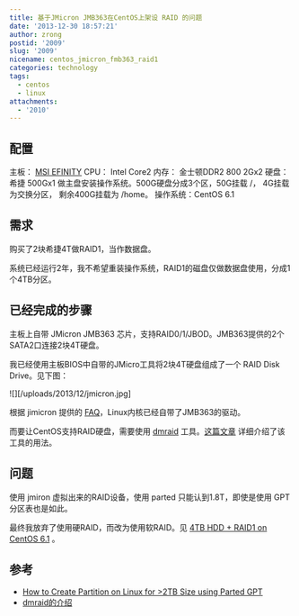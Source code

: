```yaml
---
title: 基于JMicron JMB363在CentOS上架设 RAID 的问题
date: '2013-12-30 18:57:21'
author: zrong
postid: '2009'
slug: '2009'
nicename: centos_jmicron_fmb363_raid1
categories: technology
tags:
  - centos
  - linux
attachments:
  - '2010'
---
```


## 配置

主板： [MSI EFINITY][1]
CPU： Intel Core2
内存： 金士顿DDR2 800 2Gx2
硬盘：希捷 500Gx1 做主盘安装操作系统。500G硬盘分成3个区，50G挂载 /， 4G挂载为交换分区， 剩余400G挂载为 /home。
操作系统：CentOS 6.1

## 需求

购买了2块希捷4T做RAID1，当作数据盘。

系统已经运行2年，我不希望重装操作系统，RAID1的磁盘仅做数据盘使用，分成1个4TB分区。

## 已经完成的步骤

主板上自带 JMicron JMB363 芯片，支持RAID0/1/JBOD。JMB363提供的2个SATA2口连接2块4T硬盘。

我已经使用主板BIOS中自带的JMicro工具将2块4T硬盘组成了一个 RAID Disk Drive。见下图：

![][/uploads/2013/12/jmicron.jpg]

根据 jimicron 提供的 [FAQ][3]，Linux内核已经自带了JMB363的驱动。

而要让CentOS支持RAID硬盘，需要使用 [dmraid][2] 工具。[这篇文章][4] 详细介绍了该工具的用法。

## 问题

使用 jmiron 虚拟出来的RAID设备，使用 parted 只能认到1.8T，即使是使用 GPT 分区表也是如此。

最终我放弃了使用硬RAID，而改为使用软RAID。见 [4TB HDD + RAID1 on CentOS 6.1][6] 。

## 参考

* [How to Create Partition on Linux for >2TB Size using Parted GPT][5]
* [dmraid的介绍][4]

[1]: http://cn.msi.com/product/mb/EFINITY.html
[2]: http://people.redhat.com/~heinzm/sw/dmraid/
[3]: http://www.jmicron.com/Support_FAQ.html
[4]: http://book.51cto.com/art/200902/110753.htm
[5]: http://www.thegeekstuff.com/2012/08/2tb-gtp-parted/
[6]: https://blog.zengrong.net/post/2014.html
